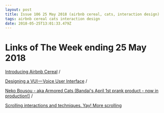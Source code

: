 ```yaml
---
layout: post
title: Issue 106 25 May 2018 (airbnb cereal, cats, interaction design)
tags: airbnb cereal cats interaction design
date: 2018-05-25T13:01:33.479Z
---
```

# Links of The Week ending 25 May 2018

<a href="https://airbnb.design/introducing-airbnb-cereal/" title="Introducing Airbnb Cereal" alt="Introducing Airbnb Cereal" target="_blank">Introducing Airbnb Cereal</a> /

<a href="https://uxplanet.org/designing-a-vui-voice-user-interface-c0b3b9b57ace" title="https://uxplanet.org/designing-a-vui-voice-user-interface-c0b3b9b57ace" alt="https://uxplanet.org/designing-a-vui-voice-user-interface-c0b3b9b57ace" target="_blank">Designing a VUI — Voice User Interface</a> /

<a href="https://bandai-hobby.net/news/detail/1031/" title="Neko Bousou - aka Armored Cats" alt="Neko Bousou - aka Armored Cats" target="_blank">Neko Bousou - aka Armored Cats (Bandai's April 1st prank product - now in production!)</a> /

<a href="https://uxdesign.cc/scrolling-interactions-techniques-d6dafbfa4716" title="Scrolling interactions and techniques. Yay! More scrolling" alt="Scrolling interactions and techniques. Yay! More scrolling" target="_blank">Scrolling interactions and techniques. Yay! More scrolling</a>